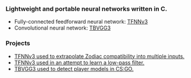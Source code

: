 ### Lightweight and portable neural networks written in C.

- Fully-connected feedforward neural network: [TFNNv3](https://github.com/TFNN/TFNNv3)
- Convolutional neural network: [TBVGG3](https://github.com/TFNN/TBVGG3)

### Projects
- [TFNNv3 used to extrapolate Zodiac compatibility into multiple inputs.](https://github.com/TFNN/TFNNv3)
- [TFNNv3 used in an attempt to learn a low-pass filter.](https://github.com/jcwml/neural_filter_tfcnn)
- [TBVGG3 used to detect player models in CS:GO.](https://github.com/TFNN/TBVGG3)
